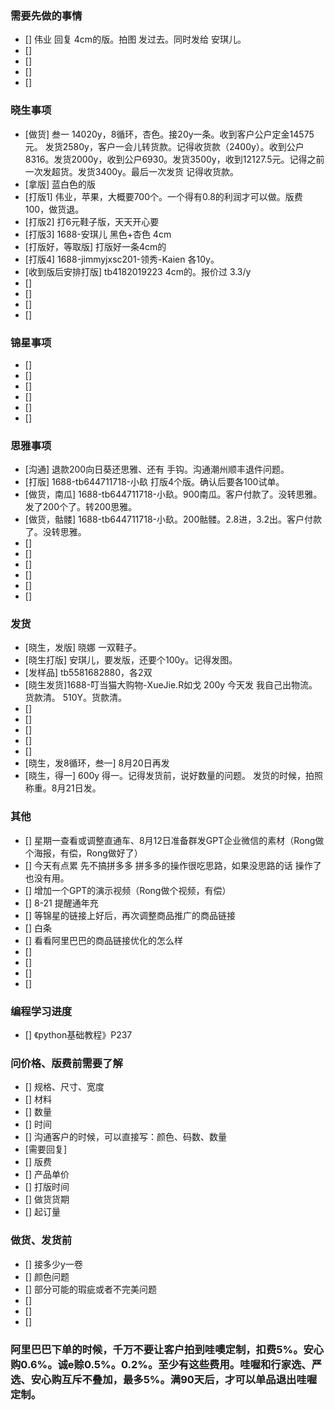 ### 需要先做的事情
- [] 伟业 回复 4cm的版。拍图 发过去。同时发给 安琪儿。
- [] 
- [] 
- [] 
- [] 

### 晓生事项
- [做货] 叁一 14020y，8循环，杏色。接20y一条。收到客户公户定金14575元。 发货2580y，客户一会儿转货款。记得收货款（2400y）。收到公户8316。发货2000y，收到公户6930。发货3500y，收到12127.5元。记得之前一次发超货。发货3400y。最后一次发货 记得收货款。
- [拿版] 蓝白色的版
- [打版1] 伟业，苹果，大概要700个。一个得有0.8的利润才可以做。版费100，做货退。
- [打版2] 打6元鞋子版，天天开心要
- [打版3] 1688-安琪儿 黑色+杏色 4cm 
- [打版好，等取版] 打版好一条4cm的
- [打版4] 1688-jimmyjxsc201-领秀-Kaien 各10y。 
- [收到版后安排打版] tb4182019223 4cm的。报价过 3.3/y 
- [] 
- [] 
- [] 
- [] 

### 锦星事项
- [] 
- [] 
- [] 
- [] 
- [] 
- [] 

### 思雅事项
- [沟通] 退款200向日葵还思雅、还有 手钩。沟通潮州顺丰退件问题。
- [打版] 1688-tb644711718-小镹 打版4个版。确认后要各100试单。
- [做货，南瓜] 1688-tb644711718-小镹。900南瓜。客户付款了。没转思雅。发了200个了。转200思雅。
- [做货，骷髅] 1688-tb644711718-小镹。200骷髅。2.8进，3.2出。客户付款了。没转思雅。
- [] 
- [] 
- [] 
- [] 
- [] 
- [] 



### 发货
- [晓生，发版] 晓娜 一双鞋子。 
- [晓生打版] 安琪儿，要发版，还要个100y。记得发图。
- [发样品] tb5581682880，各2双 
- [晓生发货]1688-叮当猫大购物-XueJie.R如戈 200y 今天发 我自己出物流。货款清。 510Y。货款清。
- [] 
- [] 
- [] 
- [] 
- [] 
- [晓生，发8循环，叁一] 8月20日再发
- [晓生，得一] 600y 得一。记得发货前，说好数量的问题。 发货的时候，拍照称重。8月21日发。


### 其他
- [] 星期一查看或调整直通车、8月12日准备群发GPT企业微信的素材（Rong做个海报，有偿，Rong做好了）
- [] 今天有点累 先不搞拼多多 拼多多的操作很吃思路，如果没思路的话 操作了也没有用。
- [] 增加一个GPT的演示视频（Rong做个视频，有偿）
- [] 8-21 提醒通年充
- [] 等锦星的链接上好后，再次调整商品推广的商品链接
- [] 白条
- [] 看看阿里巴巴的商品链接优化的怎么样
- [] 
- [] 
- [] 
- [] 






### 编程学习进度
- [] 《python基础教程》P237






















### 问价格、版费前需要了解
- [] 规格、尺寸、宽度
- [] 材料
- [] 数量
- [] 时间
- [] 沟通客户的时候，可以直接写：颜色、码数、数量
- [需要回复] 
- [] 版费
- [] 产品单价
- [] 打版时间
- [] 做货货期
- [] 起订量



### 做货、发货前
- [] 接多少y一卷
- [] 颜色问题
- [] 部分可能的瑕疵或者不完美问题
- []
- [] 
- []




### 阿里巴巴下单的时候，千万不要让客户拍到哇噢定制，扣费5%。安心购0.6%。诚e赊0.5%。0.2%。至少有这些费用。哇喔和行家选、严选、安心购互斥不叠加，最多5%。满90天后，才可以单品退出哇喔定制。
